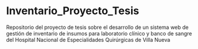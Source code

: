 # Inventario_Proyecto_Tesis
Repositorio del proyecto de tesis sobre el desarrollo de un sistema web de gestión de inventario de insumos para laboratorio clínico y banco de sangre del Hospital Nacional de Especialidades Quirúrgicas de Villa Nueva
